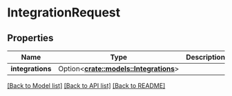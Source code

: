 # IntegrationRequest

## Properties

Name | Type | Description | Notes
------------ | ------------- | ------------- | -------------
**integrations** | Option<[**crate::models::Integrations**](Integrations.md)> |  | [optional]

[[Back to Model list]](../README.md#documentation-for-models) [[Back to API list]](../README.md#documentation-for-api-endpoints) [[Back to README]](../README.md)


